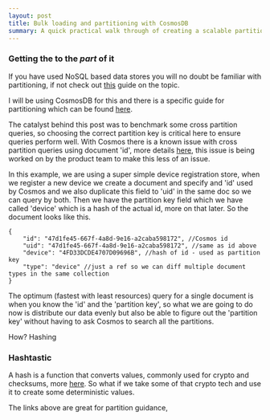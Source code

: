 ```yaml
---
layout: post
title: Bulk loading and partitioning with CosmosDB
summary: A quick practical walk through of creating a scalable partition strategy for Cosmos, bulk loading data and putting it through it's paces, all using .NET Core SDK
---
```


### Getting the to the *part* of it

If you have used NoSQL based data stores you will no doubt be familiar with partitioning, if not check out [this](https://docs.microsoft.com/en-us/azure/architecture/best-practices/data-partitioning) guide on the topic.

I will be using CosmosDB for this and there is a specific guide for partitioning which can be found [here](https://docs.microsoft.com/en-us/azure/cosmos-db/partition-data).

The catalyst behind this post was to benchmark some cross partition queries, so choosing the correct partition key is critical here to ensure queries perform well. With Cosmos there is a known issue with cross partition queries using document 'id', more details [here](https://stackoverflow.com/questions/47208981/retrieving-a-document-by-id-is-slow-across-partitions-in-cosmos-db), this issue is being worked on by the product team to make this less of an issue.

In this example, we are using a super simple device registration store, when we register a new device we create a document and specify and 'id' used by Cosmos and we also duplicate this field to 'uid' in the same doc so we can query by both. Then we have the partition key field which we have called 'device' which is a hash of the actual id, more on that later. So the document looks like this.

```
{
    "id": "47d1fe45-667f-4a8d-9e16-a2caba598172", //Cosmos id
    "uid": "47d1fe45-667f-4a8d-9e16-a2caba598172", //same as id above
    "device": "4FD33DCDE4707D09696B", //hash of id - used as partition key
    "type": "device" //just a ref so we can diff multiple document types in the same collection
}
```

The optimum (fastest with least resources) query for a single document is when you know the 'id' and the 'partition key', so what we are going to do now is distribute our data evenly but also be able to figure out the 'partition key' without having to ask Cosmos to search all the partitions.

How? Hashing

### Hashtastic

A hash is a function that converts values, commonly used for crypto and checksums, more [here](https://en.wikipedia.org/wiki/List_of_hash_functions). So what if we take some of that crypto tech and use it to create some deterministic values. 

The links above are great for partition guidance, 